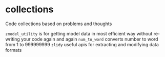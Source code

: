# collections
Code collections based on problems and thoughts


`zmodel_utility` is for getting model data in most efficient way without re-writing your code again and again
`num_to_word` converts number to word from 1 to 999999999
`zlidy` useful apis for extracting and modifying data formats
